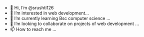 - 👋 Hi, I’m @srushti126
- 👀 I’m interested in web development...
- 🌱 I’m currently learning Bsc computer science ...
- 💞️ I’m looking to collaborate on  projects of web development ...
- 📫 How to reach me ...

<!---
srushti126/srushti126 is a ✨ special ✨ repository because its `README.md` (this file) appears on your GitHub profile.
You can click the Preview link to take a look at your changes.
--->

